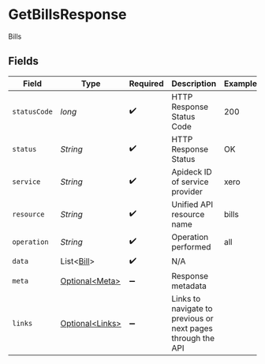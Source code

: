 # GetBillsResponse

Bills


## Fields

| Field                                                       | Type                                                        | Required                                                    | Description                                                 | Example                                                     |
| ----------------------------------------------------------- | ----------------------------------------------------------- | ----------------------------------------------------------- | ----------------------------------------------------------- | ----------------------------------------------------------- |
| `statusCode`                                                | *long*                                                      | :heavy_check_mark:                                          | HTTP Response Status Code                                   | 200                                                         |
| `status`                                                    | *String*                                                    | :heavy_check_mark:                                          | HTTP Response Status                                        | OK                                                          |
| `service`                                                   | *String*                                                    | :heavy_check_mark:                                          | Apideck ID of service provider                              | xero                                                        |
| `resource`                                                  | *String*                                                    | :heavy_check_mark:                                          | Unified API resource name                                   | bills                                                       |
| `operation`                                                 | *String*                                                    | :heavy_check_mark:                                          | Operation performed                                         | all                                                         |
| `data`                                                      | List\<[Bill](../../models/components/Bill.md)>              | :heavy_check_mark:                                          | N/A                                                         |                                                             |
| `meta`                                                      | [Optional\<Meta>](../../models/components/Meta.md)          | :heavy_minus_sign:                                          | Response metadata                                           |                                                             |
| `links`                                                     | [Optional\<Links>](../../models/components/Links.md)        | :heavy_minus_sign:                                          | Links to navigate to previous or next pages through the API |                                                             |